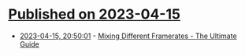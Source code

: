 # [Published on 2023-04-15](index.md)

* [2023-04-15, 20:50:01](https://lobste.rs/s/6cldiv/mixing_different_framerates_ultimate) - [Mixing Different Framerates - The Ultimate Guide](https://www.youtube.com/watch?v=p3Jb3UPAw-w)
